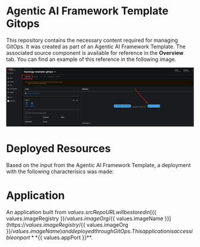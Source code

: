 # Agentic AI Framework Template Gitops

This repository contains the necessary content required for managing GitOps. It was created as part of an Agentic AI Framework Template. The associated source component is available for reference in the **Overview** tab. You can find an example of this reference in the following image.

![Overview Tab](./images/overview-dependency.png)

# Deployed Resources

Based on the input from the Agentic AI Framework Template, a deployment with the following characterisics was made:

# Application

An application built from ${{ values.srcRepoURL }} will be stored in [${{ values.imageRegistry }}/${{ values.imageOrg }}/${{ values.imageName }}](https://${{ values.imageRegistry }}/${{ values.imageOrg }}/${{ values.imageName }}) and deployed through GitOps. This application is accessible on port **${{ values.appPort }}\*\*.
